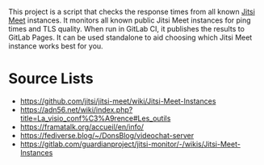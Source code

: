 
This project is a script that checks the response times from all known
[Jitsi Meet](https://github.com/jitsi/jitsi-meet) instances.  It
monitors all known public Jitsi Meet instances for ping times and TLS
quality.  When run in GitLab CI, it publishes the results to GitLab
Pages. It can be used standalone to aid choosing which Jitsi Meet
instance works best for you.

# Source Lists

* https://github.com/jitsi/jitsi-meet/wiki/Jitsi-Meet-Instances
* https://adn56.net/wiki/index.php?title=La_visio_conf%C3%A9rence#Les_outils
* https://framatalk.org/accueil/en/info/
* https://fediverse.blog/~/DonsBlog/videochat-server
* https://gitlab.com/guardianproject/jitsi-monitor/-/wikis/Jitsi-Meet-Instances
